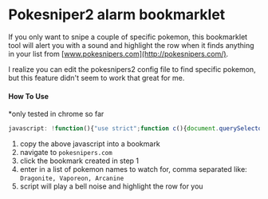 # Pokesniper2 alarm bookmarklet

If you only want to snipe a couple of specific pokemon, this bookmarklet tool will alert you with a sound and highlight the row when it finds anything in your list from [www.pokesnipers.com](http://pokesnipers.com/).

I realize you can edit the pokesnipers2 config file to find specific pokemon, but this feature didn't seem to work that great for me.

#### How To Use

*only tested in chrome so far

``` javascript
javascript: !function(){"use strict";function c(){document.querySelectorAll(".collection-item").forEach(function(c){var d=c.dataset.reactid;if(!(b.indexOf(d)>-1)){if(a.indexOf(c.querySelector("span.title").textContent)>-1){c.style.backgroundColor="rgba(255, 0, 0, 0.2)";var e=c.querySelector('a[href*="pokesniper2:"]');e.onclick=function(){c.style.backgroundColor="rgba(0, 8, 255, 0.2)"};var f=new Audio("http://soundjax.com/reddo/40725%5EDING1.mp3");f.play()}b.push(d)}})}function d(b,d,e,f){b.preventDefault(),document.querySelector("form textarea.list-area").value.split(",").forEach(function(b){a.push(b.trim())}),document.querySelector(".bground-removeme").remove(),setInterval(function(){c()},1e3)}function e(){var a=document.createElement("div"),b=document.createElement("div");a.classList.add("bground-removeme"),a.style.position="fixed",a.style.top="0",a.style.left="0",a.style.width="100%",a.style.height="100%",a.style.backgroundColor="rgba(100, 100, 100, 0.6)",a.style.zIndex="99999",b.style.backgroundColor="white",b.style.padding="5px",b.style.display="inline-block",b.style.position="absolute",b.style.top="45%",b.style.left="45%",b.innerHTML="<form><textarea class='list-area' placeholder='comma separated list of pokemon names'></textarea><input type='submit'></input></form>",b.querySelector("form").onsubmit=d,document.body.appendChild(a),a.appendChild(b)}var a=[],b=[];new Audio("http://soundjax.com/reddo/40725%5EDING1.mp3"),e()}();
```

1. copy the above javascript into a bookmark
2. navigate to `pokesnipers.com`
3. click the bookmark created in step 1
4. enter in a list of pokemon names to watch for, comma separated like:  `Dragonite, Vaporeon, Arcanine`
5. script will play a bell noise and highlight the row for you
